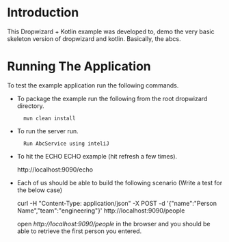 # Introduction

This Dropwizard + Kotlin example was developed to, demo the very basic skeleton version of dropwizard and kotlin. Basically, the abcs.

# Running The Application

To test the example application run the following commands.

* To package the example run the following from the root dropwizard directory.

        mvn clean install

* To run the server run.

        Run AbcService using inteliJ

* To hit the ECHO ECHO example (hit refresh a few times).

	http://localhost:9090/echo

* Each of us should be able to build the following scenario (Write a test for the below case)

	curl -H "Content-Type: application/json" -X POST -d '{"name":"Person Name","team":"engineering"}' http://localhost:9090/people
	
	open *http://localhost:9090/people* in the browser and you should be able to retrieve the first person you entered.

